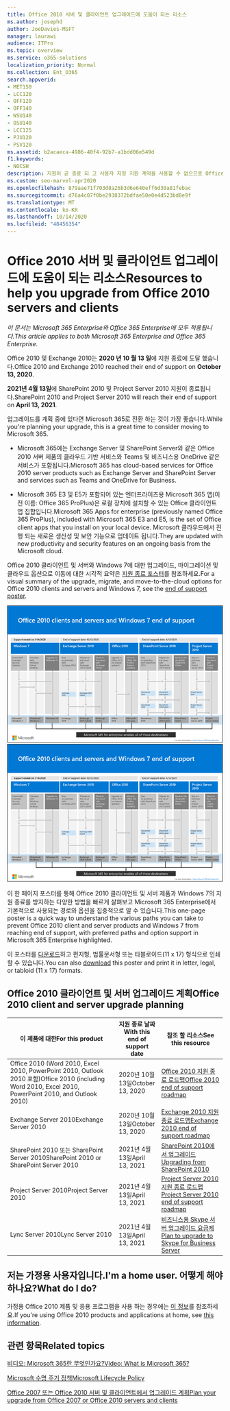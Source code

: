```yaml
---
title: Office 2010 서버 및 클라이언트 업그레이드에 도움이 되는 리소스
ms.author: josephd
author: JoeDavies-MSFT
manager: laurawi
audience: ITPro
ms.topic: overview
ms.service: o365-solutions
localization_priority: Normal
ms.collection: Ent_O365
search.appverid:
- MET150
- LCC120
- OFF120
- OFF140
- WSU140
- OSU140
- LCC125
- PJU120
- PSV120
ms.assetid: b2acaeca-4986-40f4-92b7-a1bdd06e549d
f1.keywords:
- NOCSH
description: 지원이 곧 종료 되 고 사용자 지정 지원 계약을 사용할 수 없으므로 Office 2010 서버 및 클라이언트 응용 프로그램에서 업그레이드를 계획 하기 시작 합니다.
ms.custom: seo-marvel-apr2020
ms.openlocfilehash: 879aae71f703d8a26b3d6e640eff6d30a81febac
ms.sourcegitcommit: d76a4c07f0be2938372bdfae50e0e4d523bd8e9f
ms.translationtype: MT
ms.contentlocale: ko-KR
ms.lasthandoff: 10/14/2020
ms.locfileid: "48456354"
---
```

# <a name="resources-to-help-you-upgrade-from-office-2010-servers-and-clients"></a><span data-ttu-id="8cfc4-103">Office 2010 서버 및 클라이언트 업그레이드에 도움이 되는 리소스</span><span class="sxs-lookup"><span data-stu-id="8cfc4-103">Resources to help you upgrade from Office 2010 servers and clients</span></span>

<span data-ttu-id="8cfc4-104">*이 문서는 Microsoft 365 Enterprise와 Office 365 Enterprise에 모두 적용됩니다.*</span><span class="sxs-lookup"><span data-stu-id="8cfc4-104">*This article applies to both Microsoft 365 Enterprise and Office 365 Enterprise.*</span></span>

<span data-ttu-id="8cfc4-105">Office 2010 및 Exchange 2010는 **2020 년 10 월 13 일**에 지원 종료에 도달 했습니다.</span><span class="sxs-lookup"><span data-stu-id="8cfc4-105">Office 2010 and Exchange 2010 reached their end of support on **October 13, 2020**.</span></span>

<span data-ttu-id="8cfc4-106">**2021년 4월 13일**에 SharePoint 2010 및 Project Server 2010 지원이 종료됩니다.</span><span class="sxs-lookup"><span data-stu-id="8cfc4-106">SharePoint 2010 and Project Server 2010 will reach their end of support on **April 13, 2021**.</span></span>

<span data-ttu-id="8cfc4-107">업그레이드를 계획 중에 있다면 Microsoft 365로 전환 하는 것이 가장 좋습니다.</span><span class="sxs-lookup"><span data-stu-id="8cfc4-107">While you're planning your upgrade, this is a great time to consider moving to Microsoft 365.</span></span>

- <span data-ttu-id="8cfc4-108">Microsoft 365에는 Exchange Server 및 SharePoint Server와 같은 Office 2010 서버 제품의 클라우드 기반 서비스와 Teams 및 비즈니스용 OneDrive 같은 서비스가 포함됩니다.</span><span class="sxs-lookup"><span data-stu-id="8cfc4-108">Microsoft 365 has cloud-based services for Office 2010 server products such as Exchange Server and SharePoint Server and services such as Teams and OneDrive for Business.</span></span>

- <span data-ttu-id="8cfc4-109">Microsoft 365 E3 및 E5가 포함되어 있는 엔터프라이즈용 Microsoft 365 앱(이전 이름: Office 365 ProPlus)은 로컬 장치에 설치할 수 있는 Office 클라이언트 앱 집합입니다.</span><span class="sxs-lookup"><span data-stu-id="8cfc4-109">Microsoft 365 Apps for enterprise (previously named Office 365 ProPlus), included with Microsoft 365 E3 and E5, is the set of Office client apps that you install on your local device.</span></span> <span data-ttu-id="8cfc4-110">Microsoft 클라우드에서 진행 되는 새로운 생산성 및 보안 기능으로 업데이트 됩니다.</span><span class="sxs-lookup"><span data-stu-id="8cfc4-110">They are updated with new productivity and security features on an ongoing basis from the Microsoft cloud.</span></span>

<span data-ttu-id="8cfc4-111">Office 2010 클라이언트 및 서버와 Windows 7에 대한 업그레이드, 마이그레이션 및 클라우드 옵션으로 이동에 대한 시각적 요약은 [지원 종료 포스터](../downloads/Office2010Windows7EndOfSupport.pdf)를 참조하세요.</span><span class="sxs-lookup"><span data-stu-id="8cfc4-111">For a visual summary of the upgrade, migrate, and move-to-the-cloud options for Office 2010 clients and servers and Windows 7, see the [end of support poster](../downloads/Office2010Windows7EndOfSupport.pdf).</span></span>

<span data-ttu-id="8cfc4-112">[![Office 2010 클라이언트 및 서버와 Windows 7에 대한 지원 종료 포스터 이미지](../media/upgrade-from-office-2010-servers-and-products/office2010-windows7-end-of-support.png)](../downloads/Office2010Windows7EndOfSupport.pdf)</span><span class="sxs-lookup"><span data-stu-id="8cfc4-112">[![Image for the end of support for Office 2010 clients and servers and Windows 7 poster](../media/upgrade-from-office-2010-servers-and-products/office2010-windows7-end-of-support.png)](../downloads/Office2010Windows7EndOfSupport.pdf)</span></span>

<span data-ttu-id="8cfc4-113">이 한 페이지 포스터를 통해 Office 2010 클라이언트 및 서버 제품과 Windows 7의 지원 종료를 방지하는 다양한 방법을 빠르게 살펴보고 Microsoft 365 Enterprise에서 기본적으로 사용되는 경로와 옵션을 집중적으로 알 수 있습니다.</span><span class="sxs-lookup"><span data-stu-id="8cfc4-113">This one-page poster is a quick way to understand the various paths you can take to prevent Office 2010 client and server products and Windows 7 from reaching end of support, with preferred paths and option support in Microsoft 365 Enterprise highlighted.</span></span>

<span data-ttu-id="8cfc4-114">이 포스터를 [다운로드](https://github.com/MicrosoftDocs/microsoft-365-docs/raw/public/microsoft-365/downloads/Office2010Windows7EndOfSupport.pdf)하고 편지형, 법률문서형 또는 타블로이드(11 x 17) 형식으로 인쇄할 수 있습니다.</span><span class="sxs-lookup"><span data-stu-id="8cfc4-114">You can also [download](https://github.com/MicrosoftDocs/microsoft-365-docs/raw/public/microsoft-365/downloads/Office2010Windows7EndOfSupport.pdf) this poster and print it in letter, legal, or tabloid (11 x 17) formats.</span></span>

## <a name="office-2010-client-and-server-upgrade-planning"></a><span data-ttu-id="8cfc4-115">Office 2010 클라이언트 및 서버 업그레이드 계획</span><span class="sxs-lookup"><span data-stu-id="8cfc4-115">Office 2010 client and server upgrade planning</span></span>

|<span data-ttu-id="8cfc4-116">이 제품에 대한</span><span class="sxs-lookup"><span data-stu-id="8cfc4-116">For this product</span></span>|<span data-ttu-id="8cfc4-117">지원 종료 날짜</span><span class="sxs-lookup"><span data-stu-id="8cfc4-117">With this end of support date</span></span>|<span data-ttu-id="8cfc4-118">참조 할 리소스</span><span class="sxs-lookup"><span data-stu-id="8cfc4-118">See this resource</span></span>|
|---|---|---|
|<span data-ttu-id="8cfc4-119">Office 2010 (Word 2010, Excel 2010, PowerPoint 2010, Outlook 2010 포함)</span><span class="sxs-lookup"><span data-stu-id="8cfc4-119">Office 2010 (including Word 2010, Excel 2010, PowerPoint 2010, and Outlook 2010)</span></span>|<span data-ttu-id="8cfc4-120">2020년 10월 13일</span><span class="sxs-lookup"><span data-stu-id="8cfc4-120">October 13, 2020</span></span> |[<span data-ttu-id="8cfc4-121">Office 2010 지원 종료 로드맵</span><span class="sxs-lookup"><span data-stu-id="8cfc4-121">Office 2010 end of support roadmap</span></span>](https://docs.microsoft.com/DeployOffice/office-2010-end-support-roadmap)|
|<span data-ttu-id="8cfc4-122">Exchange Server 2010</span><span class="sxs-lookup"><span data-stu-id="8cfc4-122">Exchange Server 2010</span></span>|<span data-ttu-id="8cfc4-123">2020년 10월 13일</span><span class="sxs-lookup"><span data-stu-id="8cfc4-123">October 13, 2020</span></span>|[<span data-ttu-id="8cfc4-124">Exchange 2010 지원 종료 로드맵</span><span class="sxs-lookup"><span data-stu-id="8cfc4-124">Exchange 2010 end of support roadmap</span></span>](exchange-2010-end-of-support.md)|
|<span data-ttu-id="8cfc4-125">SharePoint 2010 또는 SharePoint Server 2010</span><span class="sxs-lookup"><span data-stu-id="8cfc4-125">SharePoint 2010 or SharePoint Server 2010</span></span>|<span data-ttu-id="8cfc4-126">2021년 4월 13일</span><span class="sxs-lookup"><span data-stu-id="8cfc4-126">April 13, 2021</span></span>|[<span data-ttu-id="8cfc4-127">SharePoint 2010에서 업그레이드</span><span class="sxs-lookup"><span data-stu-id="8cfc4-127">Upgrading from SharePoint 2010</span></span>](upgrade-from-sharepoint-2010.md)|
|<span data-ttu-id="8cfc4-128">Project Server 2010</span><span class="sxs-lookup"><span data-stu-id="8cfc4-128">Project Server 2010</span></span>|<span data-ttu-id="8cfc4-129">2021년 4월 13일</span><span class="sxs-lookup"><span data-stu-id="8cfc4-129">April 13, 2021</span></span>|[<span data-ttu-id="8cfc4-130">Project Server 2010 지원 종료 로드맵</span><span class="sxs-lookup"><span data-stu-id="8cfc4-130">Project Server 2010 end of support roadmap</span></span>](project-server-2010-end-of-support.md)|
|<span data-ttu-id="8cfc4-131">Lync Server 2010</span><span class="sxs-lookup"><span data-stu-id="8cfc4-131">Lync Server 2010</span></span>|<span data-ttu-id="8cfc4-132">2021년 4월 13일</span><span class="sxs-lookup"><span data-stu-id="8cfc4-132">April 13, 2021</span></span>|[<span data-ttu-id="8cfc4-133">비즈니스용 Skype 서버 업그레이드 요금제</span><span class="sxs-lookup"><span data-stu-id="8cfc4-133">Plan to upgrade to Skype for Business Server</span></span>](https://docs.microsoft.com/skypeforbusiness/plan-your-deployment/upgrade)|

## <a name="im-a-home-user-what-do-i-do"></a><span data-ttu-id="8cfc4-134">저는 가정용 사용자입니다.</span><span class="sxs-lookup"><span data-stu-id="8cfc4-134">I'm a home user.</span></span> <span data-ttu-id="8cfc4-135">어떻게 해야 하나요?</span><span class="sxs-lookup"><span data-stu-id="8cfc4-135">What do I do?</span></span>

<span data-ttu-id="8cfc4-136">가정용 Office 2010 제품 및 응용 프로그램을 사용 하는 경우에는 [이 정보](plan-upgrade-previous-versions-office.md#im-a-home-user-what-do-i-do)를 참조하세요.</span><span class="sxs-lookup"><span data-stu-id="8cfc4-136">If you're using Office 2010 products and applications at home, see [this information](plan-upgrade-previous-versions-office.md#im-a-home-user-what-do-i-do).</span></span>

## <a name="related-topics"></a><span data-ttu-id="8cfc4-137">관련 항목</span><span class="sxs-lookup"><span data-stu-id="8cfc4-137">Related topics</span></span>

[<span data-ttu-id="8cfc4-138">비디오: Microsoft 365란 무엇인가요?</span><span class="sxs-lookup"><span data-stu-id="8cfc4-138">Video: What is Microsoft 365?</span></span>](https://support.office.com/article/847caf12-2589-452c-8aca-1c009797678b.aspx)

[<span data-ttu-id="8cfc4-139">Microsoft 수명 주기 정책</span><span class="sxs-lookup"><span data-stu-id="8cfc4-139">Microsoft Lifecycle Policy</span></span>](https://go.microsoft.com/fwlink/?linkid=865200)

[<span data-ttu-id="8cfc4-140">Office 2007 또는 Office 2010 서버 및 클라이언트에서 업그레이드 계획</span><span class="sxs-lookup"><span data-stu-id="8cfc4-140">Plan your upgrade from Office 2007 or Office 2010 servers and clients</span></span>](plan-upgrade-previous-versions-office.md)
